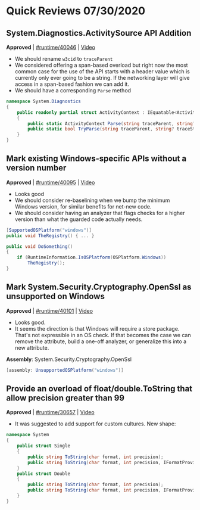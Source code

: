 # Quick Reviews 07/30/2020

## System.Diagnostics.ActivitySource API Addition

**Approved** | [#runtime/40046](https://github.com/dotnet/runtime/issues/40046#issuecomment-666588567) | [Video](https://www.youtube.com/watch?v=7EBzsfHCQOM&t=0h0m0s)

* We should rename `w3cid` to `traceParent`
* We considered offering a span-based overload but right now the most common case for the use of the API starts with a header value which is currently only ever going to be a string. If the networking layer will give access in a span-based fashion we can add it.
* We should have a corresponding `Parse` method

```C#
namespace System.Diagnostics
{
    public readonly partial struct ActivityContext : IEquatable<ActivityContext>
    {
        public static ActivityContext Parse(string traceParent, string? traceState);
        public static bool TryParse(string traceParent, string? traceState, out ActivityContext context);
    }
}
```

## Mark existing Windows-specific APIs without a version number

**Approved** | [#runtime/40095](https://github.com/dotnet/runtime/issues/40095#issuecomment-666600842) | [Video](https://www.youtube.com/watch?v=7EBzsfHCQOM&t=0h32m1s)

* Looks good
* We should consider re-baselining when we bump the minimum Windows version, for similar benefits for net-new code.
* We should consider having an analyzer that flags checks for a higher version than what the guarded code actually needs.

```C#
[SupportedOSPlatform("windows")]
public void TheRegistry() { ... }

public void DoSomething()
{
    if (RuntimeInformation.IsOSPlatform(OSPlatform.Windows))
        TheRegistry();
}
```
## Mark System.Security.Cryptography.OpenSsl as unsupported on Windows

**Approved** | [#runtime/40101](https://github.com/dotnet/runtime/issues/40101#issuecomment-666606594) | [Video](https://www.youtube.com/watch?v=7EBzsfHCQOM&t=0h52m4s)

* Looks good.
* It seems the direction is that Windows will require a store package. That's not expressible in an OS check. If that becomes the case we can remove the attribute, build a one-off analyzer, or generalize this into a new attribute.

**Assembly**: System.Security.Cryptography.OpenSsl

```C#
[assembly: UnsupportedOSPlatform("windows")]
```

## Provide an overload of float/double.ToString that allow precision greater than 99

**Approved** | [#runtime/30657](https://github.com/dotnet/runtime/issues/30657#issuecomment-666609015) | [Video](https://www.youtube.com/watch?v=7EBzsfHCQOM&t=1h0m23s)

* It was suggested to add support for custom cultures. New shape:

```C#
namespace System
{
    public struct Single
    {
        public string ToString(char format, int precision);
        public string ToString(char format, int precision, IFormatProvider? provider);
    }
    public struct Double
    {
        public string ToString(char format, int precision);
        public string ToString(char format, int precision, IFormatProvider? provider);
    }
}
```

